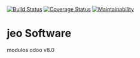 [![Build Status](https://travis-ci.org/jobiols/odoo-addons.svg?branch=8.0)](https://travis-ci.org/jobiols/odoo-addons)
[![Coverage Status](https://coveralls.io/repos/github/jobiols/odoo-addons/badge.svg?branch=8.0)](https://coveralls.io/github/jobiols/odoo-addons?branch=8.0)
[![Maintainability](https://api.codeclimate.com/v1/badges/6f78baa05ebd3529c669/maintainability)](https://codeclimate.com/github/jobiols/odoo-addons/maintainability)


# jeo Software

modulos odoo v8.0